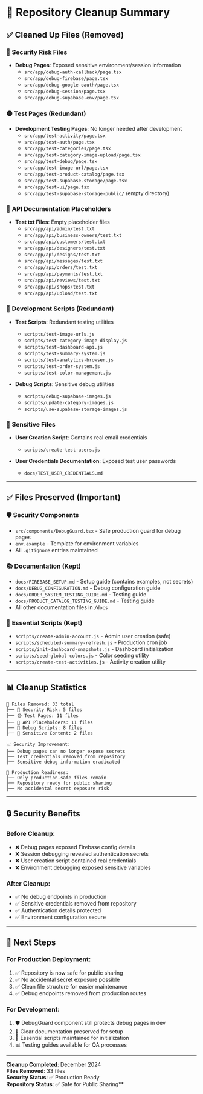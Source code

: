 # 🧹 Repository Cleanup Summary

## ✅ **Cleaned Up Files (Removed)**

### 🔴 **Security Risk Files**
- **Debug Pages**: Exposed sensitive environment/session information
  - `src/app/debug-auth-callback/page.tsx`
  - `src/app/debug-firebase/page.tsx`
  - `src/app/debug-google-oauth/page.tsx`
  - `src/app/debug-session/page.tsx`
  - `src/app/debug-supabase-env/page.tsx`

### 🟡 **Test Pages (Redundant)**  
- **Development Testing Pages**: No longer needed after development
  - `src/app/test-activity/page.tsx`
  - `src/app/test-auth/page.tsx`
  - `src/app/test-categories/page.tsx`
  - `src/app/test-category-image-upload/page.tsx`
  - `src/app/test-debug/page.tsx`
  - `src/app/test-image-url/page.tsx`
  - `src/app/test-product-catalog/page.tsx`
  - `src/app/test-supabase-storage/page.tsx`
  - `src/app/test-ui/page.tsx`
  - `src/app/test-supabase-storage-public/` (empty directory)

### 📄 **API Documentation Placeholders**
- **Test txt Files**: Empty placeholder files
  - `src/app/api/admin/test.txt`
  - `src/app/api/business-owners/test.txt`
  - `src/app/api/customers/test.txt`
  - `src/app/api/designers/test.txt`
  - `src/app/api/designs/test.txt`
  - `src/app/api/messages/test.txt`
  - `src/app/api/orders/test.txt`
  - `src/app/api/payments/test.txt`
  - `src/app/api/reviews/test.txt`
  - `src/app/api/shops/test.txt`
  - `src/app/api/upload/test.txt`

### 🔧 **Development Scripts (Redundant)**
- **Test Scripts**: Redundant testing utilities
  - `scripts/test-image-urls.js`
  - `scripts/test-category-image-display.js`
  - `scripts/test-dashboard-api.js`
  - `scripts/test-summary-system.js`
  - `scripts/test-analytics-browser.js`
  - `scripts/test-order-system.js`
  - `scripts/test-color-management.js`

- **Debug Scripts**: Sensitive debug utilities
  - `scripts/debug-supabase-images.js`
  - `scripts/update-category-images.js`
  - `scripts/use-supabase-storage-images.js`

### 🔐 **Sensitive Files**
- **User Creation Script**: Contains real email credentials
  - `scripts/create-test-users.js`

- **User Credentials Documentation**: Exposed test user passwords
  - `docs/TEST_USER_CREDENTIALS.md`

---

## ✅ **Files Preserved (Important)**

### 🛡️ **Security Components**
- `src/components/DebugGuard.tsx` - Safe production guard for debug pages
- `env.example` - Template for environment variables
- All `.gitignore` entries maintained

### 📚 **Documentation (Kept)**
- `docs/FIREBASE_SETUP.md` - Setup guide (contains examples, not secrets)
- `docs/DEBUG_CONFIGURATION.md` - Debug configuration guide
- `docs/ORDER_SYSTEM_TESTING_GUIDE.md` - Testing guide
- `docs/PRODUCT_CATALOG_TESTING_GUIDE.md` - Testing guide
- All other documentation files in `/docs`

### 🔧 **Essential Scripts (Kept)**
- `scripts/create-admin-account.js` - Admin user creation (safe)
- `scripts/scheduled-summary-refresh.js` - Production cron job
- `scripts/init-dashboard-snapshots.js` - Dashboard initialization
- `scripts/seed-global-colors.js` - Color seeding utility
- `scripts/create-test-activities.js` - Activity creation utility

---

## 📊 **Cleanup Statistics**

```
🎯 Files Removed: 33 total
├── 🔴 Security Risk: 5 files
├── 🟡 Test Pages: 11 files  
├── 📄 API Placeholders: 11 files
├── 🔧 Debug Scripts: 8 files
├── 🔐 Sensitive Content: 2 files

📈 Security Improvement: 
├── Debug pages can no longer expose secrets
├── Test credentials removed from repository
├── Sensitive debug information eradicated

🚀 Production Readiness:
├── Only production-safe files remain
├── Repository ready for public sharing
├── No accidental secret exposure risk
```

---

## 🔒 **Security Benefits**

### **Before Cleanup:**
- ❌ Debug pages exposed Firebase config details
- ❌ Session debugging revealed authentication secrets
- ❌ User creation script contained real credentials
- ❌ Environment debugging exposed sensitive variables

### **After Cleanup:**
- ✅ No debug endpoints in production
- ✅ Sensitive credentials removed from repository
- ✅ Authentication details protected
- ✅ Environment configuration secure

---

## 🚀 **Next Steps**

### **For Production Deployment:**
1. ✅ Repository is now safe for public sharing
2. ✅ No accidental secret exposure possible  
3. ✅ Clean file structure for easier maintenance
4. ✅ Debug endpoints removed from production routes

### **For Development:**
1. 🛡️ DebugGuard component still protects debug pages in dev
2. 📝 Clear documentation preserved for setup
3. 🔧 Essential scripts maintained for initialization
4. 📊 Testing guides available for QA processes

---

**Cleanup Completed**: December 2024  
**Files Removed**: 33 files  
**Security Status**: ✅ Production Ready  
**Repository Status**: ✅ Safe for Public Sharing**
